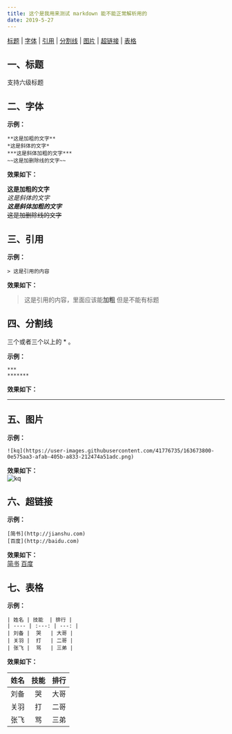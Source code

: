 ```yaml
---
title: 这个是我用来测试 markdown 能不能正常解析用的
date: 2019-5-27
---
```


[标题](#1) | [字体](#2) | [引用](#3) | [分割线](#4) | [图片](#5) | [超链接](#6) | [表格](#7)  

## **<a id="1">一、标题**</a>

支持六级标题

## **<a id="2">二、字体**</a>

**示例：**
```
**这是加粗的文字**
*这是斜体的文字*
***这是斜体加粗的文字***
~~这是加删除线的文字~~
```

**效果如下：**  

**这是加粗的文字**  
*这是斜体的文字*  
***这是斜体加粗的文字***  
~~这是加删除线的文字~~  

## **<a id="3">三、引用**</a>

**示例：**

```
> 这是引用的内容
```

**效果如下：**  

> 这是引用的内容，里面应该能**加粗**
> 但是不能有标题

## **<a id="4">四、分割线**</a>

三个或者三个以上的 * 。

**示例：**

```
***
*******
```  

**效果如下：**  

*******

## **<a id="5">五、图片**</a>

**示例：**  
```
![kq](https://user-images.githubusercontent.com/41776735/163673800-0e575aa3-afab-405b-a833-212474a51adc.png)
```

**效果如下：**  
![kq](https://user-images.githubusercontent.com/41776735/163673800-0e575aa3-afab-405b-a833-212474a51adc.png)

## **<a id="6">六、超链接**</a>

**示例：**  
```
[简书](http://jianshu.com)
[百度](http://baidu.com)
```

**效果如下：**  
[简书](http://jianshu.com)
[百度](http://baidu.com)  

## **<a id="7">七、表格**</a>

**示例：**  
```
| 姓名 | 技能  | 排行 |
| ---- | :---: | ---: |
| 刘备 |  哭   | 大哥 |
| 关羽 |  打   | 二哥 |
| 张飞 |  骂   | 三弟 |
```

**效果如下：**  

| 姓名 | 技能  | 排行 |
| ---- | :---: | ---: |
| 刘备 |  哭   | 大哥 |
| 关羽 |  打   | 二哥 |
| 张飞 |  骂   | 三弟 |